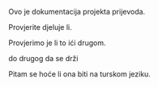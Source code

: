 Ovo je dokumentacija projekta prijevoda.

Provjerite djeluje li.

Provjerimo je li to ići drugom.

do drugog da se drži

Pitam se hoće li ona biti na turskom jeziku.